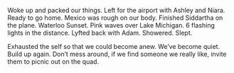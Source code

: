Woke up and packed our things. Left for the airport with Ashley and Niara. Ready to go home. Mexico was rough on our body. Finished Siddartha on the plane. Waterloo Sunset. Pink waves over Lake Michigan. 6 flashing lights in the distance. Lyfted back with Adam. Showered. Slept.

Exhausted the self so that we could become anew. We’ve become quiet. Build up again. Don’t mess around, if we find someone we really like, invite them to picnic out on the quad.